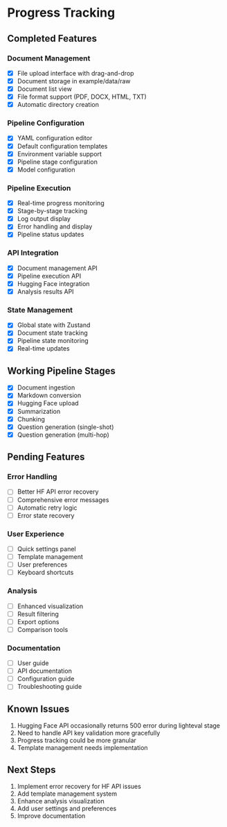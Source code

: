 # Progress Tracking

## Completed Features

### Document Management
- [x] File upload interface with drag-and-drop
- [x] Document storage in example/data/raw
- [x] Document list view
- [x] File format support (PDF, DOCX, HTML, TXT)
- [x] Automatic directory creation

### Pipeline Configuration
- [x] YAML configuration editor
- [x] Default configuration templates
- [x] Environment variable support
- [x] Pipeline stage configuration
- [x] Model configuration

### Pipeline Execution
- [x] Real-time progress monitoring
- [x] Stage-by-stage tracking
- [x] Log output display
- [x] Error handling and display
- [x] Pipeline status updates

### API Integration
- [x] Document management API
- [x] Pipeline execution API
- [x] Hugging Face integration
- [x] Analysis results API

### State Management
- [x] Global state with Zustand
- [x] Document state tracking
- [x] Pipeline state monitoring
- [x] Real-time updates

## Working Pipeline Stages
- [x] Document ingestion
- [x] Markdown conversion
- [x] Hugging Face upload
- [x] Summarization
- [x] Chunking
- [x] Question generation (single-shot)
- [x] Question generation (multi-hop)

## Pending Features

### Error Handling
- [ ] Better HF API error recovery
- [ ] Comprehensive error messages
- [ ] Automatic retry logic
- [ ] Error state recovery

### User Experience
- [ ] Quick settings panel
- [ ] Template management
- [ ] User preferences
- [ ] Keyboard shortcuts

### Analysis
- [ ] Enhanced visualization
- [ ] Result filtering
- [ ] Export options
- [ ] Comparison tools

### Documentation
- [ ] User guide
- [ ] API documentation
- [ ] Configuration guide
- [ ] Troubleshooting guide

## Known Issues
1. Hugging Face API occasionally returns 500 error during lighteval stage
2. Need to handle API key validation more gracefully
3. Progress tracking could be more granular
4. Template management needs implementation

## Next Steps
1. Implement error recovery for HF API issues
2. Add template management system
3. Enhance analysis visualization
4. Add user settings and preferences
5. Improve documentation
